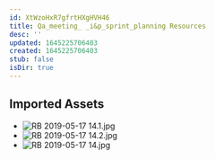 ```yaml
---
id: XtWzoHxR7gfrtHXgHVH46
title: Qa_meeting_ _i&p_sprint_planning Resources
desc: ''
updated: 1645225706403
created: 1645225706403
stub: false
isDir: true
---
```

## Imported Assets
- ![RB 2019-05-17 14.1.jpg](/assets/rb-2019-05-17-14.jpg)
- ![RB 2019-05-17 14.2.jpg](/assets/rb-2019-05-17-14.jpg)
- ![RB 2019-05-17 14.jpg](/assets/rb-2019-05-17-14.jpg)
